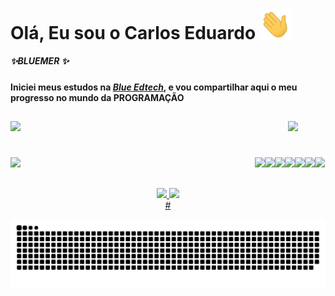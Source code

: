 # Olá, Eu sou o Carlos Eduardo <img src="https://github.com/Leoruiz197/Leoruiz197/blob/main/img/Hi.gif" width="50px" margin="50px">
##### ✨BLUEMER ✨
#### Iniciei meus estudos na [*Blue Edtech*](https://github.com/blue-edtech), e vou compartilhar aqui o meu progresso no mundo da PROGRAMAÇÃO
##


<p style = display: "inline_block" align = "center" >
  <img align = "left" width = "400px" src="https://github-readme-stats.vercel.app/api?username=Carlos-xbm&show_icons=true&theme=great-gatsby"><img width = "400px" src="https://github-readme-streak-stats.herokuapp.com/?user=Carlos-xbm&theme=great-gatsby"> 
   <p/>
  
  #
  
<div style = display: "inline block" align = "center" margin = "0px"> 
   <img style = display: "inline_block" align = "left" width = "390" src= "https://github-readme-stats.vercel.app/api/top-langs/?username=Carlos-xbm&theme=great-gatsby"><img src="https://img.icons8.com/color/48/000000/javascript--v2.png"/><img src="https://img.icons8.com/color/48/000000/nodejs.png"/><img src="https://img.icons8.com/color/48/000000/git.png"/><img src="https://img.icons8.com/color/48/000000/visual-studio-code-2019.png"/><img src="https://img.icons8.com/color/48/000000/npm.png"/><img src="https://img.icons8.com/color/48/000000/html-5--v1.png"/><img src="https://img.icons8.com/color/48/000000/css3.png"/>
    <div/>

  ##
  <div>
<a href= "https://www.linkedin.com/in/carlos-eduardo-carvalho-7b052b1b5/"/> <img src="https://img.icons8.com/fluency/48/000000/linkedin.png"/><a href= "https://wa.me/554791038292"> <img src="https://img.icons8.com/color/48/000000/whatsapp--v1.png"/>
   <div/>
 #

![Snake animation](https://github.com/carlos-xbm/carlos-xbm/raw/output/github-user-contribution.svg)
